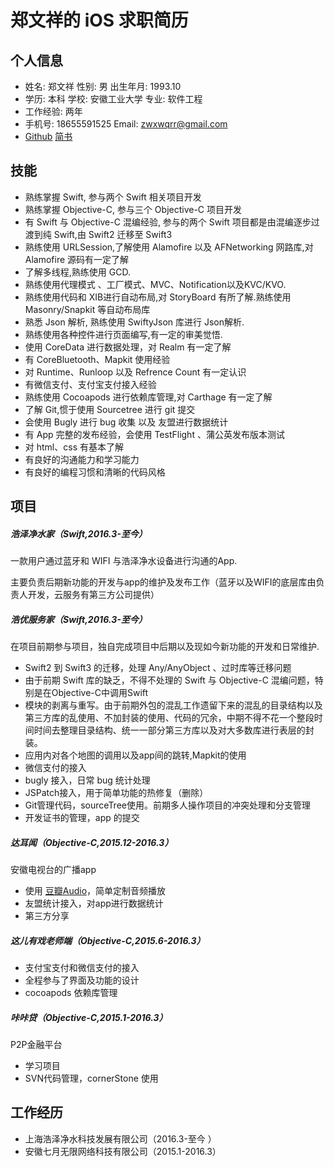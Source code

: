 # 郑文祥的 iOS 求职简历

## 个人信息

* 姓名: 郑文祥	性别: 男	                    出生年月: 1993.10
* 学历: 本科      学校: 安徽工业大学   专业: 软件工程
* 工作经验: 两年
* 手机号: 18655591525   Email: zwxwqrr@gmail.com
* [Github](https://github.com/wanqingrongruo)  [简书](http://www.jianshu.com/u/274775e3d56d)

## 技能

* 熟练掌握 Swift, 参与两个 Swift 相关项目开发
* 熟练掌握 Objective-C, 参与三个 Objective-C 项目开发
* 有 Swift 与 Objective-C 混编经验, 参与的两个 Swift 项目都是由混编逐步过渡到纯 Swift,由 Swift2 迁移至 Swift3
* 熟练使用 URLSession,了解使用 Alamofire 以及 AFNetworking 网路库,对 Alamofire 源码有一定了解
* 了解多线程,熟练使用 GCD.
* 熟练使用代理模式 、工厂模式、MVC、Notification以及KVC/KVO.
* 熟练使用代码和 XIB进行自动布局,对 StoryBoard 有所了解.熟练使用 Masonry/Snapkit 等自动布局库
* 熟悉 Json 解析, 熟练使用 SwiftyJson 库进行 Json解析.
* 熟练使用各种控件进行页面编写,有一定的审美觉悟.
* 使用 CoreData 进行数据处理，对 Realm 有一定了解
* 有 CoreBluetooth、Mapkit 使用经验
* 对 Runtime、Runloop 以及 Refrence Count 有一定认识
* 有微信支付、支付宝支付接入经验
* 熟练使用 Cocoapods 进行依赖库管理,对 Carthage 有一定了解
* 了解 Git,惯于使用 Sourcetree 进行 git 提交 
* 会使用 Bugly 进行 bug 收集 以及 友盟进行数据统计
* 有 App 完整的发布经验，会使用 TestFlight 、蒲公英发布版本测试
* 对 html、css 有基本了解
* 有良好的沟通能力和学习能力
* 有良好的编程习惯和清晰的代码风格

## 项目

##### 浩泽净水家（Swift,2016.3-至今）

一款用户通过蓝牙和 WIFI 与浩泽净水设备进行沟通的App.

主要负责后期新功能的开发与app的维护及发布工作（蓝牙以及WIFI的底层库由负责人开发，云服务有第三方公司提供）

##### 浩优服务家（Swift,2016.3-至今）

在项目前期参与项目，独自完成项目中后期以及现如今新功能的开发和日常维护.

* Swift2 到 Swift3 的迁移，处理 Any/AnyObject 、过时库等迁移问题
* 由于前期 Swift 库的缺乏，不得不处理的 Swift 与 Objective-C 混编问题，特别是在Objective-C中调用Swift
* 模块的剥离与重写。由于前期外包的混乱工作遗留下来的混乱的目录结构以及第三方库的乱使用、不加封装的使用、代码的冗余，中期不得不花一个整段时间时间去整理目录结构、统一一部分第三方库以及对大多数库进行表层的封装。
* 应用内对各个地图的调用以及app间的跳转,Mapkit的使用
* 微信支付的接入
* bugly 接入，日常 bug 统计处理
* JSPatch接入，用于简单功能的热修复（删除）
* Git管理代码，sourceTree使用。前期多人操作项目的冲突处理和分支管理
* 开发证书的管理，app 的提交

##### 达耳闻（Objective-C,2015.12-2016.3）

安徽电视台的广播app

* 使用 [豆瓣Audio](https://github.com/douban/DOUAudioStreamer)，简单定制音频播放
* 友盟统计接入，对app进行数据统计
* 第三方分享

##### 这儿有戏老师端（Objective-C,2015.6-2016.3）

* 支付宝支付和微信支付的接入
* 全程参与了界面及功能的设计
* cocoapods 依赖库管理

##### 咔咔贷（Objective-C,2015.1-2016.3）

P2P金融平台

* 学习项目
* SVN代码管理，cornerStone 使用

## 工作经历

* 上海浩泽净水科技发展有限公司（2016.3-至今 ）
* 安徽七月无限网络科技有限公司（2015.1-2016.3）





